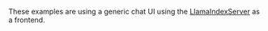 These examples are using a generic chat UI using the [LlamaIndexServer](https://www.npmjs.com/package/@llamaindex/server) as a frontend.
